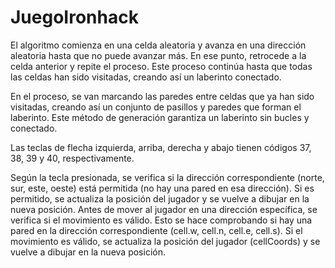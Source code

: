 # JuegoIronhack

El algoritmo comienza en una celda aleatoria y avanza en una dirección aleatoria hasta que no puede avanzar más. En ese punto, retrocede a la celda anterior y repite el proceso. Este proceso continúa hasta que todas las celdas han sido visitadas, creando así un laberinto conectado.

En el proceso, se van marcando las paredes entre celdas que ya han sido visitadas, creando así un conjunto de pasillos y paredes que forman el laberinto. Este método de generación garantiza un laberinto sin bucles y conectado.

Las teclas de flecha izquierda, arriba, derecha y abajo tienen códigos 37, 38, 39 y 40, respectivamente.

Según la tecla presionada, se verifica si la dirección correspondiente (norte, sur, este, oeste) está permitida (no hay una pared en esa dirección). Si es permitido, se actualiza la posición del jugador y se vuelve a dibujar en la nueva posición.
Antes de mover al jugador en una dirección específica, se verifica si el movimiento es válido. Esto se hace comprobando si hay una pared en la dirección correspondiente (cell.w, cell.n, cell.e, cell.s). Si el movimiento es válido, se actualiza la posición del jugador (cellCoords) y se vuelve a dibujar en la nueva posición.

